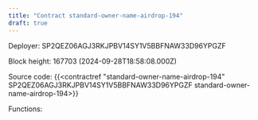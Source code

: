 ```yaml
---
title: "Contract standard-owner-name-airdrop-194"
draft: true
---
```

Deployer: SP2QEZ06AGJ3RKJPBV14SY1V5BBFNAW33D96YPGZF


 



Block height: 167703 (2024-09-28T18:58:08.000Z)

Source code: {{<contractref "standard-owner-name-airdrop-194" SP2QEZ06AGJ3RKJPBV14SY1V5BBFNAW33D96YPGZF standard-owner-name-airdrop-194>}}

Functions:


